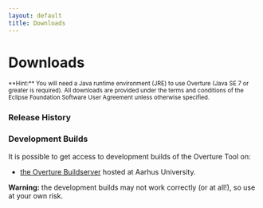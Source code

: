 ```yaml
---
layout: default
title: Downloads
---
```


<link rel="stylesheet" href="/css/releases.css">
<script src="http://code.jquery.com/jquery-1.11.1.min.js">
</script>
<script src="/javascripts/moment-with-langs.js"></script>
<script src="/javascripts/github-releases.js"></script>
<script>updateDownloadPage();</script>


# Downloads

<div id="div-current-release"></div>

<small>
**Hint:**
You will need a Java runtime environment (JRE) to use Overture (Java SE 7 or greater is required). All downloads are provided under the terms and conditions of the Eclipse Foundation Software User Agreement unless otherwise specified.
</small>

### Release History

<div id="div-release-history"></div>

### Development Builds

It is possible to get access to development builds of the Overture Tool on:

 * [the Overture Buildserver](http://overture.au.dk) hosted at Aarhus University. 

**Warning:** the development builds may not work correctly (or at all!), so use at your own risk.

